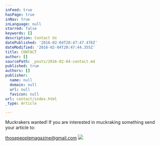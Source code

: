 ```yaml
---
inFeed: true
hasPage: true
inNav: true
inLanguage: null
starred: false
keywords: []
description: Contact Us
datePublished: '2016-02-04T20:47:47.476Z'
dateModified: '2016-02-04T20:47:44.355Z'
title: CONTACT
author: []
sourcePath: _posts/2016-02-04-contact.md
published: true
authors: []
publisher:
  name: null
  domain: null
  url: null
  favicon: null
url: contact/index.html
_type: Article

---
```

Muckrakers wanted! If you are interested in muckraking something send your
article to:

thosepeoplemagazine@gmail.com
![](https://the-grid-user-content.s3-us-west-2.amazonaws.com/3dcad558-7742-459f-977e-a996af524197.png)